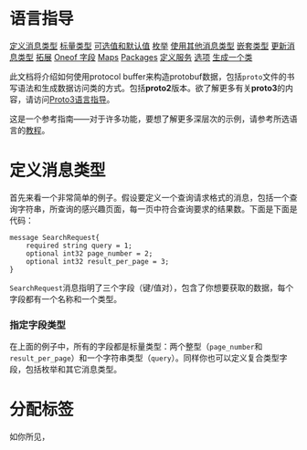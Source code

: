 ﻿语言指导
====

[定义消息类型]()
[标量类型]()
[可选值和默认值]()
[枚举]()
[使用其他消息类型]()
[嵌套类型]()
[更新消息类型]()
[拓展]()
[Oneof 字段]()
[Maps]()
[Packages]()
[定义服务]()
[选项]()
[生成一个类]()  

此文档将介绍如何使用protocol buffer来构造protobuf数据，包括`proto`文件的书写语法和生成数据访问类的方式。包括**proto2**版本。欲了解更多有关**proto3**的内容，请访问[Proto3语言指导]()。  

这是一个参考指南——对于许多功能，要想了解更多深层次的示例，请参考所选语言的[教程]()。  

定义消息类型
====

首先来看一个非常简单的例子。假设要定义一个查询请求格式的消息，包括一个查询字符串，所查询的感兴趣页面，每一页中符合查询要求的结果数。下面是下面是代码：  

    message SearchRequest{
    	required string query = 1;
    	optional int32 page_number = 2;
    	optional int32 result_per_page = 3;
    }  

`SearchRequest`消息指明了三个字段（键/值对），包含了你想要获取的数据，每个字段都有一个名称和一个类型。

### 指定字段类型

在上面的例子中，所有的字段都是标量类型：两个整型（`page_number`和`result_per_page`）和一个字符串类型（`query`）。同样你也可以定义复合类型字段，包括枚举和其它消息类型。

分配标签
====

如你所见，
